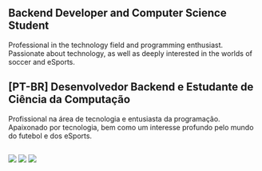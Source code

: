 ## Backend Developer and Computer Science Student

Professional in the technology field and programming enthusiast. Passionate about technology, as well as deeply interested in the worlds of soccer and eSports.

## [PT-BR] Desenvolvedor Backend e Estudante de Ciência da Computação

Profissional na área de tecnologia e entusiasta da programação. Apaixonado por tecnologia, bem como um interesse profundo pelo mundo do futebol e dos eSports.

##
<div>
  <a href="https://www.linkedin.com/in/braga0425/" target="_blank"><img src="https://img.shields.io/badge/LinkedIn-0077B5?style=for-the-badge&logo=linkedin&logoColor=white" target="_blank"></a>
  <a href="https://www.instagram.com/braga0425/" target="_blank"><img src="https://img.shields.io/badge/Instagram-E4405F?style=for-the-badge&logo=instagram&logoColor=white" target="_blank"></a>
  <a href="https://discord.com/invite/fvwqAQb" target="_blank"><img src="https://img.shields.io/badge/Discord-7289DA?style=for-the-badge&logo=discord&logoColor=white" target="_blank"></a>
</div>
